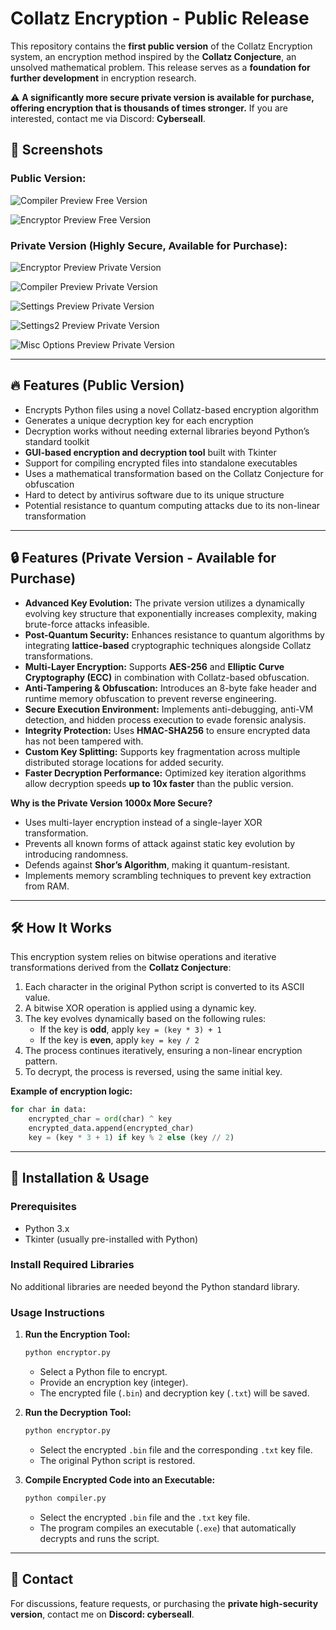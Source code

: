 # Collatz Encryption - Public Release

This repository contains the **first public version** of the Collatz Encryption system, an encryption method inspired by the **Collatz Conjecture**, an unsolved mathematical problem. This release serves as a **foundation for further development** in encryption research.

⚠️ **A significantly more secure private version is available for purchase, offering encryption that is thousands of times stronger.** If you are interested, contact me via Discord: **Cyberseall**.

## 📸 Screenshots

### Public Version:
![Compiler Preview Free Version](https://i.imgur.com/wHnMZtP.png)

![Encryptor Preview Free Version](https://i.imgur.com/an2DGuC.png)

### Private Version (Highly Secure, Available for Purchase):
![Encryptor Preview Private Version](https://i.imgur.com/lBxUEbn.png)

![Compiler Preview Private Version](https://i.imgur.com/Wfde8F7.png)

![Settings Preview Private Version](https://i.imgur.com/GjglWmf.png)

![Settings2 Preview Private Version](https://i.imgur.com/gBi1QgD.png)

![Misc Options Preview Private Version](https://i.imgur.com/b1Tb0wp.png)

---

## 🔥 Features (Public Version)
- Encrypts Python files using a novel Collatz-based encryption algorithm
- Generates a unique decryption key for each encryption
- Decryption works without needing external libraries beyond Python’s standard toolkit
- **GUI-based encryption and decryption tool** built with Tkinter
- Support for compiling encrypted files into standalone executables
- Uses a mathematical transformation based on the Collatz Conjecture for obfuscation
- Hard to detect by antivirus software due to its unique structure
- Potential resistance to quantum computing attacks due to its non-linear transformation

---

## 🔒 Features (Private Version - Available for Purchase)
- **Advanced Key Evolution:** The private version utilizes a dynamically evolving key structure that exponentially increases complexity, making brute-force attacks infeasible.
- **Post-Quantum Security:** Enhances resistance to quantum algorithms by integrating **lattice-based** cryptographic techniques alongside Collatz transformations.
- **Multi-Layer Encryption:** Supports **AES-256** and **Elliptic Curve Cryptography (ECC)** in combination with Collatz-based obfuscation.
- **Anti-Tampering & Obfuscation:** Introduces an 8-byte fake header and runtime memory obfuscation to prevent reverse engineering.
- **Secure Execution Environment:** Implements anti-debugging, anti-VM detection, and hidden process execution to evade forensic analysis.
- **Integrity Protection:** Uses **HMAC-SHA256** to ensure encrypted data has not been tampered with.
- **Custom Key Splitting:** Supports key fragmentation across multiple distributed storage locations for added security.
- **Faster Decryption Performance:** Optimized key iteration algorithms allow decryption speeds **up to 10x faster** than the public version.

**Why is the Private Version 1000x More Secure?**
- Uses multi-layer encryption instead of a single-layer XOR transformation.
- Prevents all known forms of attack against static key evolution by introducing randomness.
- Defends against **Shor’s Algorithm**, making it quantum-resistant.
- Implements memory scrambling techniques to prevent key extraction from RAM.

---

## 🛠️ How It Works
This encryption system relies on bitwise operations and iterative transformations derived from the **Collatz Conjecture**:

1. Each character in the original Python script is converted to its ASCII value.
2. A bitwise XOR operation is applied using a dynamic key.
3. The key evolves dynamically based on the following rules:
   - If the key is **odd**, apply `key = (key * 3) + 1`
   - If the key is **even**, apply `key = key / 2`
4. The process continues iteratively, ensuring a non-linear encryption pattern.
5. To decrypt, the process is reversed, using the same initial key.

**Example of encryption logic:**
```python
for char in data:
    encrypted_char = ord(char) ^ key
    encrypted_data.append(encrypted_char)
    key = (key * 3 + 1) if key % 2 else (key // 2)
```

---

## 🚀 Installation & Usage

### Prerequisites
- Python 3.x
- Tkinter (usually pre-installed with Python)

### Install Required Libraries
No additional libraries are needed beyond the Python standard library.

### Usage Instructions
1. **Run the Encryption Tool:**
   ```bash
   python encryptor.py
   ```
   - Select a Python file to encrypt.
   - Provide an encryption key (integer).
   - The encrypted file (`.bin`) and decryption key (`.txt`) will be saved.

2. **Run the Decryption Tool:**
   ```bash
   python encryptor.py
   ```
   - Select the encrypted `.bin` file and the corresponding `.txt` key file.
   - The original Python script is restored.

3. **Compile Encrypted Code into an Executable:**
   ```bash
   python compiler.py
   ```
   - Select the encrypted `.bin` file and the `.txt` key file.
   - The program compiles an executable (`.exe`) that automatically decrypts and runs the script.

---

## 📝 Contact
For discussions, feature requests, or purchasing the **private high-security version**, contact me on **Discord: cyberseall**.
